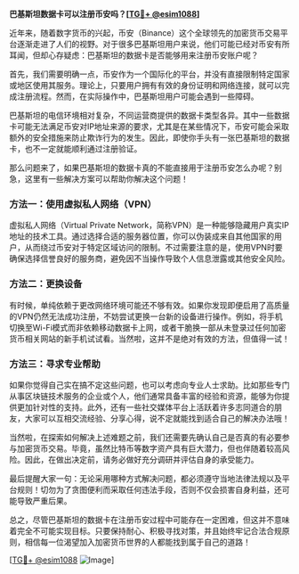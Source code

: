**巴基斯坦数据卡可以注册币安吗？[[TG💪+ @esim1088](https://t.me/s/esim1088)]**

近年来，随着数字货币的兴起，币安（Binance）这个全球领先的加密货币交易平台逐渐走进了人们的视野。对于很多巴基斯坦用户来说，他们可能已经对币安有所耳闻，但却心存疑虑：巴基斯坦的数据卡是否能够用来注册币安账户呢？

首先，我们需要明确一点，币安作为一个国际化的平台，并没有直接限制特定国家或地区使用其服务。理论上，只要用户拥有有效的身份证明和网络连接，就可以完成注册流程。然而，在实际操作中，巴基斯坦用户可能会遇到一些障碍。

巴基斯坦的电信环境相对复杂，不同运营商提供的数据卡类型各异。其中一些数据卡可能无法满足币安对IP地址来源的要求，尤其是在某些情况下，币安可能会采取额外的安全措施来防止欺诈行为的发生。因此，即使你手头有一张巴基斯坦的数据卡，也不一定就能顺利通过注册验证。

那么问题来了，如果巴基斯坦的数据卡真的不能直接用于注册币安怎么办呢？别急，这里有一些解决方案可以帮助你解决这个问题！

### 方法一：使用虚拟私人网络（VPN）

虚拟私人网络（Virtual Private Network，简称VPN）是一种能够隐藏用户真实IP地址的技术工具。通过选择合适的服务器位置，你可以伪装成来自其他国家的用户，从而绕过币安对于特定区域访问的限制。不过需要注意的是，使用VPN时要确保选择信誉良好的服务商，避免因不当操作导致个人信息泄露或其他安全风险。

### 方法二：更换设备

有时候，单纯依赖于更改网络环境可能还不够有效。如果你发现即便启用了高质量的VPN仍然无法成功注册，不妨尝试更换一台新的设备进行操作。例如，将手机切换至Wi-Fi模式而非依赖移动数据卡上网，或者干脆换一部从未登录过任何加密货币相关网站的新手机试试看。当然啦，这并不是绝对有效的方法，但值得一试！

### 方法三：寻求专业帮助

如果你觉得自己实在搞不定这些问题，也可以考虑向专业人士求助。比如那些专门从事区块链技术服务的企业或个人，他们通常具备丰富的经验和资源，能够为你提供更加针对性的支持。此外，还有一些社交媒体平台上活跃着许多志同道合的朋友，大家可以互相交流经验、分享心得，说不定就能找到适合自己的解决办法哦！

当然啦，在探索如何解决上述难题之前，我们还需要先确认自己是否真的有必要参与加密货币交易。毕竟，虽然比特币等数字资产具有巨大潜力，但也伴随着较高风险。因此，在做出决定前，请务必做好充分调研并评估自身的承受能力。

最后提醒大家一句：无论采用哪种方式解决问题，都必须遵守当地法律法规以及平台规则！切勿为了贪图便利而采取任何违法手段，否则不仅会损害自身利益，还可能导致严重后果。

总之，尽管巴基斯坦的数据卡在注册币安过程中可能存在一定困难，但这并不意味着完全不可能实现目标。只要保持耐心、积极寻找对策，并且始终牢记合法合规原则，相信每一位渴望加入加密货币世界的人都能找到属于自己的道路！

[[TG💪+ @esim1088](https://t.me/s/esim1088) ![Image](https://i.postimg.cc/4NQfJmqS/Snipaste-2025-05-13-00-14-12.png)]